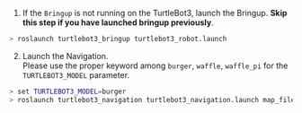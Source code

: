 
1. If the `Bringup` is not running on the TurtleBot3, launch the Bringup. **Skip this step if you have launched bringup previously**.  
  ```bash
> roslaunch turtlebot3_bringup turtlebot3_robot.launch
  ```

2. Launch the Navigation.  
    Please use the proper keyword among `burger`, `waffle`, `waffle_pi` for the `TURTLEBOT3_MODEL` parameter.  
  ```bash
> set TURTLEBOT3_MODEL=burger
> roslaunch turtlebot3_navigation turtlebot3_navigation.launch map_file:=%USERPROFILE%\map.yaml
  ```
